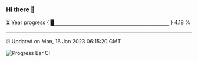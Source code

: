 ### Hi there 👋

⏳ Year progress { █▁▁▁▁▁▁▁▁▁▁▁▁▁▁▁▁▁▁▁▁▁▁▁▁▁▁▁▁▁ } 4.18 %

---

⏰ Updated on Mon, 16 Jan 2023 06:15:20 GMT

![Progress Bar CI](https://github.com/liununu/liununu/workflows/Progress%20Bar%20CI/badge.svg)
